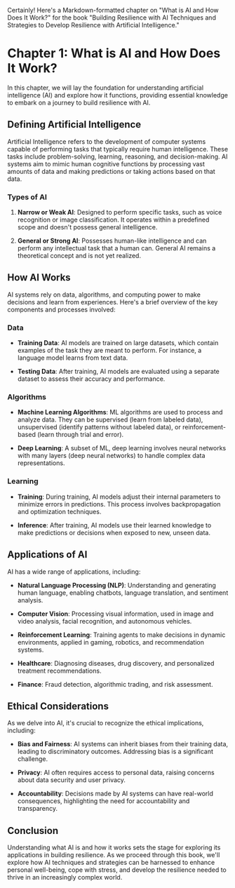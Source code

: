Certainly! Here's a Markdown-formatted chapter on "What is AI and How Does It Work?" for the book "Building Resilience with AI Techniques and Strategies to Develop Resilience with Artificial Intelligence."

Chapter 1: What is AI and How Does It Work?
===========================================

In this chapter, we will lay the foundation for understanding artificial intelligence (AI) and explore how it functions, providing essential knowledge to embark on a journey to build resilience with AI.

Defining Artificial Intelligence
--------------------------------

Artificial Intelligence refers to the development of computer systems capable of performing tasks that typically require human intelligence. These tasks include problem-solving, learning, reasoning, and decision-making. AI systems aim to mimic human cognitive functions by processing vast amounts of data and making predictions or taking actions based on that data.

### Types of AI

1. **Narrow or Weak AI**: Designed to perform specific tasks, such as voice recognition or image classification. It operates within a predefined scope and doesn't possess general intelligence.

2. **General or Strong AI**: Possesses human-like intelligence and can perform any intellectual task that a human can. General AI remains a theoretical concept and is not yet realized.

How AI Works
------------

AI systems rely on data, algorithms, and computing power to make decisions and learn from experiences. Here's a brief overview of the key components and processes involved:

### Data

* **Training Data**: AI models are trained on large datasets, which contain examples of the task they are meant to perform. For instance, a language model learns from text data.

* **Testing Data**: After training, AI models are evaluated using a separate dataset to assess their accuracy and performance.

### Algorithms

* **Machine Learning Algorithms**: ML algorithms are used to process and analyze data. They can be supervised (learn from labeled data), unsupervised (identify patterns without labeled data), or reinforcement-based (learn through trial and error).

* **Deep Learning**: A subset of ML, deep learning involves neural networks with many layers (deep neural networks) to handle complex data representations.

### Learning

* **Training**: During training, AI models adjust their internal parameters to minimize errors in predictions. This process involves backpropagation and optimization techniques.

* **Inference**: After training, AI models use their learned knowledge to make predictions or decisions when exposed to new, unseen data.

Applications of AI
------------------

AI has a wide range of applications, including:

* **Natural Language Processing (NLP)**: Understanding and generating human language, enabling chatbots, language translation, and sentiment analysis.

* **Computer Vision**: Processing visual information, used in image and video analysis, facial recognition, and autonomous vehicles.

* **Reinforcement Learning**: Training agents to make decisions in dynamic environments, applied in gaming, robotics, and recommendation systems.

* **Healthcare**: Diagnosing diseases, drug discovery, and personalized treatment recommendations.

* **Finance**: Fraud detection, algorithmic trading, and risk assessment.

Ethical Considerations
----------------------

As we delve into AI, it's crucial to recognize the ethical implications, including:

* **Bias and Fairness**: AI systems can inherit biases from their training data, leading to discriminatory outcomes. Addressing bias is a significant challenge.

* **Privacy**: AI often requires access to personal data, raising concerns about data security and user privacy.

* **Accountability**: Decisions made by AI systems can have real-world consequences, highlighting the need for accountability and transparency.

Conclusion
----------

Understanding what AI is and how it works sets the stage for exploring its applications in building resilience. As we proceed through this book, we'll explore how AI techniques and strategies can be harnessed to enhance personal well-being, cope with stress, and develop the resilience needed to thrive in an increasingly complex world.
